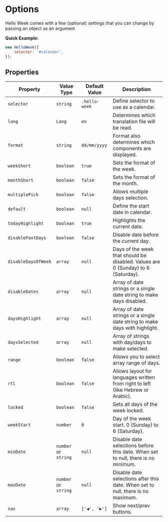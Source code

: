 # Options

Hello Week comes with a few (optional) settings that you can change by passing an object as an argument

**Quick Example:**

```js
new HelloWeek({
    selector: '#calendar',
});
```

## Properties

| Property            | Value Type           | Default Value   | Description                                                                      |
| ------------------- | -------------------- | --------------- | -------------------------------------------------------------------------------- |
| `selector`          | `string`             | `.hello-week`   | Define selector to use as a calendar.                                            |
| `lang`              | `Lang`               | `en`            | Determines which translation file will be read.                                  |
| `format`            | `string`             | `dd/mm/yyyy`    | Format also determines which components are displayed.                           |
| `weekShort`         | `boolean`            | `true`          | Sets the format of the week.                                                     |
| `monthShort`        | `boolean`            | `false`         | Sets the format of the month.                                                    |
| `multiplePick`      | `boolean`            | `false`         | Allows multiple days selection.                                                  |
| `default`           | `boolean`            | `null`          | Define the start date in calendar.                                               |
| `todayHighlight`    | `boolean`            | `true`          | Highlights the current date.                                                     |
| `disablePastDays`   | `boolean`            | `false`         | Disable date before the current day.                                             |
| `disableDaysOfWeek` | `array`              | `null`          | Days of the week that should be disabled. Values are 0 (Sunday) to 6 (Saturday). |
| `disableDates`      | `array`              | `null`          | Array of date strings or a single date string to make days disabled.             |
| `daysHighlight`     | `array`              | `null`          | Array of date strings or a single date string to make days with highlight.       |
| `daysSelected`      | `array`              | `null`          | Array of strings with day/days to make selected.                                 |
| `range`             | `boolean`            | `false`         | Allows you to select array range of days.                                        |
| `rtl`               | `boolean`            | `false`         | Allows layout for languages written from right to left (like Hebrew or Arabic).  |
| `locked`            | `boolean`            | `false`         | Sets all days of the week locked.                                                |
| `weekStart`         | `number`             | `0`             | Day of the week start. 0 (Sunday) to 6 (Saturday).                               |
| `minDate`           | `number` or `string` | `null`          | Disable date selections before this date. When set to null, there is no minimum. |
| `maxDate`           | `number` or `string` | `null`          | Disable date selections after this date. When set to null, there is no maximum.  |
| `nav`               | `array`              | `['◀', '▶']`    | Show next/prev buttons.                                                          |
